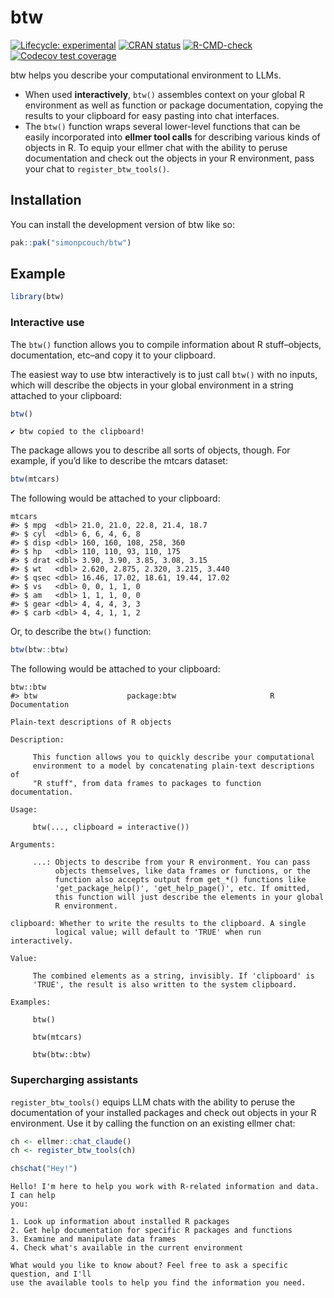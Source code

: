 
<!-- README.md is generated from README.Rmd. Please edit that file -->

# btw

<!-- badges: start -->

[![Lifecycle:
experimental](https://img.shields.io/badge/lifecycle-experimental-orange.svg)](https://lifecycle.r-lib.org/articles/stages.html#experimental)
[![CRAN
status](https://www.r-pkg.org/badges/version/btw)](https://CRAN.R-project.org/package=btw)
[![R-CMD-check](https://github.com/simonpcouch/btw/actions/workflows/R-CMD-check.yaml/badge.svg)](https://github.com/simonpcouch/btw/actions/workflows/R-CMD-check.yaml)
[![Codecov test
coverage](https://codecov.io/gh/simonpcouch/btw/graph/badge.svg)](https://app.codecov.io/gh/simonpcouch/btw)
<!-- badges: end -->

btw helps you describe your computational environment to LLMs.

- When used **interactively**, `btw()` assembles context on your global
  R environment as well as function or package documentation, copying
  the results to your clipboard for easy pasting into chat interfaces.
- The `btw()` function wraps several lower-level functions that can be
  easily incorporated into **ellmer tool calls** for describing various
  kinds of objects in R. To equip your ellmer chat with the ability to
  peruse documentation and check out the objects in your R environment,
  pass your chat to `register_btw_tools()`.

## Installation

You can install the development version of btw like so:

``` r
pak::pak("simonpcouch/btw")
```

## Example

``` r
library(btw)
```

### Interactive use

The `btw()` function allows you to compile information about R
stuff–objects, documentation, etc–and copy it to your clipboard.

The easiest way to use btw interactively is to just call `btw()` with no
inputs, which will describe the objects in your global environment in a
string attached to your clipboard:

``` r
btw()
```

    ✔ btw copied to the clipboard!

The package allows you to describe all sorts of objects, though. For
example, if you’d like to describe the mtcars dataset:

``` r
btw(mtcars)
```

The following would be attached to your clipboard:

    mtcars
    #> $ mpg  <dbl> 21.0, 21.0, 22.8, 21.4, 18.7
    #> $ cyl  <dbl> 6, 6, 4, 6, 8
    #> $ disp <dbl> 160, 160, 108, 258, 360
    #> $ hp   <dbl> 110, 110, 93, 110, 175
    #> $ drat <dbl> 3.90, 3.90, 3.85, 3.08, 3.15
    #> $ wt   <dbl> 2.620, 2.875, 2.320, 3.215, 3.440
    #> $ qsec <dbl> 16.46, 17.02, 18.61, 19.44, 17.02
    #> $ vs   <dbl> 0, 0, 1, 1, 0
    #> $ am   <dbl> 1, 1, 1, 0, 0
    #> $ gear <dbl> 4, 4, 4, 3, 3
    #> $ carb <dbl> 4, 4, 1, 1, 2

Or, to describe the `btw()` function:

``` r
btw(btw::btw)
```

The following would be attached to your clipboard:

    btw::btw
    #> btw                    package:btw                     R Documentation

    Plain-text descriptions of R objects

    Description:

         This function allows you to quickly describe your computational
         environment to a model by concatenating plain-text descriptions of
         "R stuff", from data frames to packages to function documentation.

    Usage:

         btw(..., clipboard = interactive())
         
    Arguments:

         ...: Objects to describe from your R environment. You can pass
              objects themselves, like data frames or functions, or the
              function also accepts output from get_*() functions like
              'get_package_help()', 'get_help_page()', etc. If omitted,
              this function will just describe the elements in your global
              R environment.

    clipboard: Whether to write the results to the clipboard. A single
              logical value; will default to 'TRUE' when run interactively.

    Value:

         The combined elements as a string, invisibly. If 'clipboard' is
         'TRUE', the result is also written to the system clipboard.

    Examples:

         btw()
         
         btw(mtcars)
         
         btw(btw::btw)
         

### Supercharging assistants

`register_btw_tools()` equips LLM chats with the ability to peruse the
documentation of your installed packages and check out objects in your R
environment. Use it by calling the function on an existing ellmer chat:

``` r
ch <- ellmer::chat_claude()
ch <- register_btw_tools(ch)

ch$chat("Hey!")
```

    Hello! I'm here to help you work with R-related information and data. I can help 
    you:

    1. Look up information about installed R packages
    2. Get help documentation for specific R packages and functions
    3. Examine and manipulate data frames
    4. Check what's available in the current environment

    What would you like to know about? Feel free to ask a specific question, and I'll 
    use the available tools to help you find the information you need.
